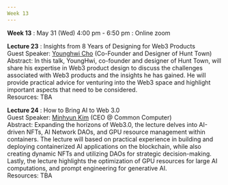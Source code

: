 ```yaml
---
Week 13
---
```


<b>Week 13</b>
: May 31 (Wed) 4:00 pm - 6:50 pm
  : Online zoom

<b>Lecture 23</b>
: Insights from 8 Years of Designing for Web3 Products<br>
  Guest Speaker: <a href="/kaist/speaker/#Younghwi Cho">Younghwi Cho</a> (Co-Founder and Designer of Hunt Town)<br>
  Abstract: In this talk, YoungHwi, co-founder and designer of Hunt Town, will share his expertise in Web3 product design to discuss the challenges associated with Web3 products and the insights he has gained. He will provide practical advice for venturing into the Web3 space and highlight important aspects that need to be considered.<br>
  Resources: TBA
  
<b>Lecture 24</b>
: How to Bring AI to Web 3.0<br>
  Guest Speaker: <a href="/kaist/speaker/#Minhyun Kim">Minhyun Kim</a> (CEO @ Common Computer)<br>
  Abstract: Expanding the horizons of Web3.0, the lecture delves into AI-driven NFTs, AI Network DAOs, and GPU resource management within containers. The lecture will based on practical experience in building and deploying containerized AI applications on the blockchain, while also creating dynamic NFTs and utilizing DAOs for strategic decision-making. Lastly, the lecture highlights the optimization of GPU resources for large AI computations, and prompt engineering for generative AI.<br>
  Resources: TBA
  
